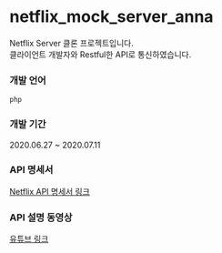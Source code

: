 # netflix_mock_server_anna
Netflix Server 클론 프로젝트입니다.  
클라이언트 개발자와 Restful한 API로 통신하였습니다.   

### 개발 언어
`php`  

### 개발 기간
 2020.06.27 ~ 2020.07.11  

### API 명세서
[Netflix API 명세서 링크](https://docs.google.com/spreadsheets/d/1bd-qc1xvWW1LiWMRYzhs9PmipFLGA5FdXnyfW38_sxw/edit#gid=1071917709)

### API 설명 동영상
[유튜브 링크](https://www.youtube.com/watch?v=nG5wj7spptc)
